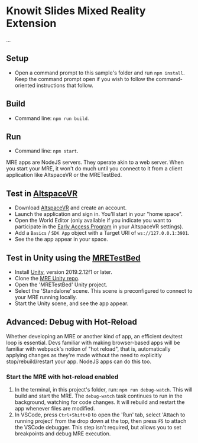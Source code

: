 # Knowit Slides Mixed Reality Extension
...

## Setup

* Open a command prompt to this sample's folder and run `npm install`. Keep the command prompt open if you wish to follow the command-oriented instructions that follow.

## Build

* Command line: `npm run build`.

## Run

* Command line: `npm start`.

MRE apps are NodeJS servers. They operate akin to a web server. When you start your MRE, it won't do much until you connect to it from a client application like AltspaceVR or the MRETestBed.

## Test in [AltspaceVR](https://altvr.com)

* Download [AltspaceVR](https://altvr.com) and create an account.
* Launch the application and sign in. You'll start in your "home space".
* Open the World Editor (only available if you indicate you want to participate in the [Early Access Program](https://altvr.com/early-access-program/) in your AltspaceVR settings).
* Add a `Basics` / `SDK App` object with a Target URI of `ws://127.0.0.1:3901`.
* See the the app appear in your space.

## Test in Unity using the [MRETestBed](https://www.github.com/mixed-reality-extension-sdk-samples)

* Install [Unity](https://unity3d.com/get-unity/download), version 2019.2.12f1 or later.
* Clone the [MRE Unity repo](https://github.com/microsoft/mixed-reality-extension-unity).
* Open the 'MRETestBed' Unity project.
* Select the 'Standalone' scene. This scene is preconfigured to connect to your MRE running locally.
* Start the Unity scene, and see the app appear.

## Advanced: Debug with Hot-Reload

Whether developing an MRE or another kind of app, an efficient dev/test loop is essential. Devs familiar with making browser-based apps will be familiar with webpack's notion of "hot reload", that is, automatically applying changes as they're made without the need to explicitly stop/rebuild/restart your app. NodeJS apps can do this too.

### Start the MRE with hot-reload enabled

1. In the terminal, in this project's folder, run: `npm run debug-watch`. This will build and start the MRE. The `debug-watch` task continues to run in the background, watching for code changes. It will rebuild and restart the app whenever files are modified.
2. In VSCode, press `Ctrl+Shift+D` to open the 'Run' tab, select 'Attach to running project' from the drop down at the top, then press `F5` to attach the VSCode debugger. This step isn't required, but allows you to set breakpoints and debug MRE execution.
